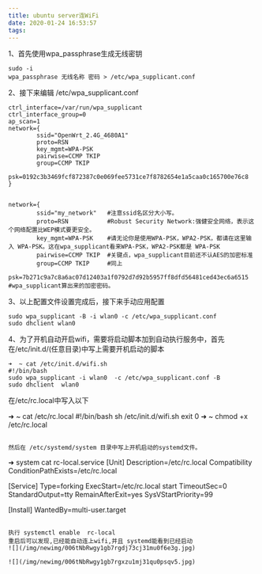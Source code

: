 ```yaml
---
title: ubuntu server连WiFi
date: 2020-01-24 16:53:57
tags:
---
```


1、首先使用wpa_passphrase生成无线密钥

```
sudo -i 
wpa_passphrase 无线名称 密码 > /etc/wpa_supplicant.conf
```

2、接下来编辑 /etc/wpa_supplicant.conf

```
ctrl_interface=/var/run/wpa_supplicant
ctrl_interface_group=0
ap_scan=1
network={
        ssid="OpenWrt_2.4G_4680A1"
        proto=RSN
        key_mgmt=WPA-PSK
        pairwise=CCMP TKIP
        group=CCMP TKIP
        psk=0192c3b3469fcf872387c0e069fee5731ce7f8782654e1a5caa0c165700e76c8
}


network={
        ssid="my_network"   #注意ssid名区分大小写。
        proto=RSN           #Robust Security Network:强健安全网络，表示这个网络配置比WEP模式要更安全。
        key_mgmt=WPA-PSK    #请无论你是使用WPA-PSK，WPA2-PSK，都请在这里输入 WPA-PSK。这在wpa_supplicant看来WPA-PSK，WPA2-PSK都是 WPA-PSK
        pairwise=CCMP TKIP  #关键点，wpa_supplicant目前还不认AES的加密标准
        group=CCMP TKIP     #同上
        psk=7b271c9a7c8a6ac07d12403a1f0792d7d92b5957ff8dfd56481ced43ec6a6515 #wpa_supplicant算出来的加密密码。

```

3、以上配置文件设置完成后，接下来手动应用配置

```
sudo wpa_supplicant -B -i wlan0 -c /etc/wpa_supplicant.conf
sudo dhclient wlan0
```

4、为了开机自动开启wifi，需要将启动脚本加到自动执行服务中，首先在/etc/init.d/(任意目录)中写上需要开机启动的脚本

```
➜  ~ cat /etc/init.d/wifi.sh
#!/bin/bash
sudo wpa_supplicant -i wlan0  -c /etc/wpa_supplicant.conf -B
sudo dhclient  wlan0
```
在/etc/rc.local中写入以下

➜  ~ cat /etc/rc.local
#!/bin/bash
sh  /etc/init.d/wifi.sh
exit 0
➜  ~ chmod +x /etc/rc.local

```

然后在 /etc/systemd/system 目录中写上开机启动的systemd文件。
```
➜  system cat rc-local.service
[Unit]
Description=/etc/rc.local Compatibility
ConditionPathExists=/etc/rc.local

[Service]
Type=forking
ExecStart=/etc/rc.local start
TimeoutSec=0
StandardOutput=tty
RemainAfterExit=yes
SysVStartPriority=99

[Install]
WantedBy=multi-user.target

```

执行 systemctl enable  rc-local
重启后可以发现,已经能自动连上wifi,并且 systemd能看到已经启动
![](/img/newimg/006tNbRwgy1gb7rgdj73cj31mu0f6e3g.jpg)

![](/img/newimg/006tNbRwgy1gb7rgxzu1mj31qu0psqv5.jpg)
```